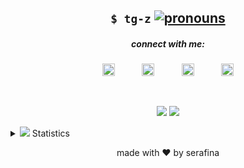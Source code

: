 <p align="center">
  <h2 align="center"><code>$ tg-z</code> <a href="https://pronoun.is/they/.../themself"><img src="https://img.shields.io/badge/pronouns-they%2Fhe-dabdab" alt="pronouns"/></a></h2>
  <h5 align="center">connect with me:</h5>
<p align="center">
<a href="https://twitter.com/parasite______"><img src="https://pond.computer/static/fonts/fontaws/svgs/brands/twitter.svg" height="20px" width="20px" alt="twitter"/></a>
&nbsp;&nbsp;&nbsp; &nbsp;&nbsp;&nbsp;&nbsp;&nbsp;
<a href="https://www.are.na/tg-z"><img src="https://pond.computer/static/fonts/fontaws/svgs/brands/arena.svg" height="20px" width="20px" alt="are.na"/></a>
&nbsp;&nbsp;&nbsp; &nbsp;&nbsp;&nbsp;&nbsp;&nbsp;
<a href="https://github.com/tg-z"><img src="https://pond.computer/static/fonts/fontaws/svgs/brands/github-alt.svg" height="20px" width="20px" alt="github"/></a>
&nbsp;&nbsp;&nbsp; &nbsp;&nbsp;&nbsp;&nbsp;&nbsp;
<a href="https://dev.to/parasite______"><img src="https://pond.computer/static/fonts/fontaws/svgs/brands/dev.svg" alt="dev.to" height="20" width="20"></a>
</p>
<br>
<p align="center">
<a href="https://github.com/tg-z"><img src="https://github-readme-stats.vercel.app/api?username=tg-z&show_icons=true&layout=compact"></a>
<a href="https://github.com/tg-z"><img src="https://github-contribution-stats.vercel.app/api/?username=tg-z"></a>
</p>
<details>
  <summary><img src="https://win98icons.alexmeub.com/icons/png/chart1-2.png"> Statistics</summary> 
<p align="center">
<a href="https://github.com/tg-z"><img src="https://github-readme-stats.vercel.app/api/top-langs/?username=tg-z&layout=compact" alt="Language Stats"></a>
</p>
<p align="center">
<a href="https://wakatime.com"><img src="https://github-readme-stats.vercel.app/api/wakatime?username=evalchan&hide_progress=true&layout=compact" alt="Wakatime Stats"></a> 
</p>
</details>
 
<p align="center">made with ❤️ by serafina</p>
